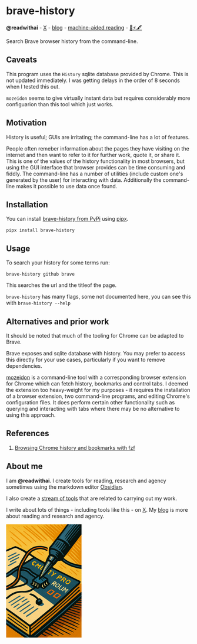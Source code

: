 # brave-history
**@readwithai** - [X](https://x.com/readwithai) - [blog](https://readwithai.substack.com/) - [machine-aided reading](https://www.reddit.com/r/machineAidedReading/) - [📖](https://readwithai.substack.com/p/what-is-reading-broadly-defined
)[⚡️](https://readwithai.substack.com/s/technical-miscellany)[🖋️](https://readwithai.substack.com/p/note-taking-with-obsidian-much-of)

Search Brave browser history from the command-line.

## Caveats
This program uses the `History` sqlite database provided by Chrome. This is not updated immediately. I was getting delays in the order of 8 seconds when I tested this out.

`mozeidon` seems to give virtually instant data but requires considerably more configuarion than this tool which just works.

## Motivation
History is useful; GUIs are irritating; the command-line has a lot of features.

People often remeber information about the pages they have visiting on the internet and then want to refer to it for further work, quote it, or share it. This is one of the values of the history functionality in most browsers, but using the GUI interface that browser provides can be time consuming and fiddly. The command-line has a number of utilities (include custom one's generated by the user) for interacting with data. Additionally the command-line makes it possible to use data once found.

## Installation
You can install [brave-history from PyPi](https://pypi.org/project/brave-history/) using [pipx](https://github.com/pypa/pipx).
```
pipx install brave-history
```

## Usage
To search your history for some terms run:
```
brave-history github brave
```
This searches the url and the titleof the page.

`brave-history` has many flags, some not documented here, you can see this with `brave-history --help`


## Alternatives and prior work
It should be noted that much of the tooling for Chrome can be adapted to Brave.

Brave exposes and sqlite database with history. You may prefer to access this directly for your use cases, particularly if you want to remove dependencies.

[mozeidon](https://github.com/egovelox/mozeidon) is a command-line tool with a corresponding browser extension for Chrome which can fetch history, bookmarks and control tabs. I deemed the extension too heavy-weight for my purposes - it requires the installation of a browser extension, two command-line programs, and editing Chrome's configuration files. It does perform certain other functionality such as querying and interacting with tabs where there may be no alternative to using this approach.

## References
1. [Browsing Chrome history and bookmarks with fzf](https://junegunn.github.io/fzf/examples/chrome/)

## About me
I am **@readwithai**. I create tools for reading, research and agency sometimes using the markdown editor [Obsidian](https://readwithai.substack.com/p/what-exactly-is-obsidian).

I also create a [stream of tools](https://readwithai.substack.com/p/my-productivity-tools) that are related to carrying out my work.

I write about lots of things - including tools like this - on [X](https://x.com/readwithai).
My [blog](https://readwithai.substack.com/) is more about reading and research and agency.

[![@readwithai logo](./logo.png)](https://readwithai.substack.com/)
